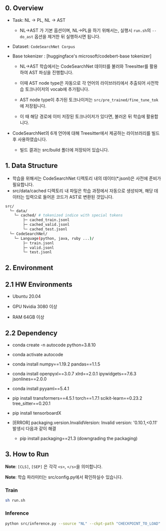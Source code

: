 ## 0. Overview

- Task: NL -> PL, NL -> AST

  - NL->AST 가 기본 옵션이며, NL->PL을 하기 위해서는, 실행시 ```run.sh```의 ```--do_ast``` 옵션을 제거한 뒤 실행하시면 됩니다.
  
- Dataset: ```CodeSearchNet Corpus```

- Base tokenizer : [huggingface's microsoft/codebert-base tokenizer]
  
  - NL->AST 학습에서는 CodeSearchNet 데이터를 불러와 Treesitter를 활용하여 AST 파싱을 진행합니다.
   
  - 이때 AST node type은 자동으로 각 언어의 라이브러리에서 추출되어 사전학습 토크나이저의 vocab에 추가됩니다.
  
  - AST node type이 추가된 토크나이저는 ```src/pre_trained/fine_tune_tok```에 저장됩니다.
  
  - 이 때 해당 경로에 이미 저장된 토크나이저가 있다면, 불러온 뒤 학습에 활용합니다.

- CodeSearchNet의 6개 언어에 대해 Treesitter에서 제공하는 라이브러리를 빌드 후 사용하였습니다.

  - 빌드 결과는 src/build 폴더에 저장되어 있습니다.

## 1. Data Structure

- 학습을 위해서는 CodeSearchNet 디렉토리 내의 데이터(*.jsonl)은 사전에 준비가 필요합니다.
- src/data/cached 디렉토리 내 파일은 학습 과정에서 자동으로 생성되며, 해당 데이터는 입력으로 들어온 코드가 AST로 변환된 것입니다.

```sh
src/
  └─ data/
    └─ cached/ # tokenized indice with special tokens
        ├─ cached_train.jsonl
        ├─ cached_valid.jsonl
        └─ cached_test.jsonl
  └─ CodeSearchNet/ 
    └─ Language(python, java, ruby ...)/
        ├─ train.jsonl
        ├─ valid.jsonl
        └─ test.jsonl
```

## 2. Environment

## 2.1 HW Environments

  - Ubuntu 20.04
  
  - GPU Nvidia 3080 이상

  - RAM 64GB 이상


## 2.2 Dependency 

- conda create -n autocode python=3.8.10
- conda activate autocode
- conda install numpy==1.19.2 pandas==1.1.5
- conda install openpyxl==3.0.7 xlrd==2.0.1 ipywidgets==7.6.3 jsonlines==2.0.0
- conda install pyyaml==5.4.1 
- pip install transformers==4.5.1 torch==1.7.1 scikit-learn==0.23.2 tree_sitter==0.20.1
- pip install tensorboardX
- [ERROR] packaging.version.InvalidVersion: Invalid version: '0.10.1,<0.11' 발생시 다음과 같이 해결

  - pip install packaging==21.3 (downgrading the packaging)


## 3. How to Run

**Note**: ```[CLS]```, ```[SEP]``` 은 각각 ```<s>```, ```</s>```을 의미합니다.

**Note**: 학습 파라미터는 src/config.py에서 확인하실수 있습니다.

### Train
```sh
sh run.sh
```

### Inference
```sh
python src/inference.py --source "NL" --ckpt-path "CHECKPOINT_TO_LOAD"
```